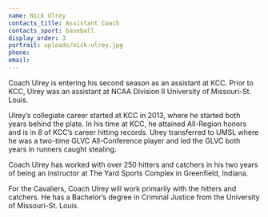 ```yaml
---
name: Nick Ulrey
contacts_title: Assistant Coach
contacts_sport: baseball
display_order: 3
portrait: uploads/nick-ulrey.jpg
phone:
email:
---
```


Coach Ulrey is entering his second season as an assistant at KCC. Prior to KCC, Ulrey was an assistant at NCAA Division II University of Missouri-St. Louis.

Ulrey’s collegiate career started at KCC in 2013, where he started both years behind the plate. In his time at KCC, he attained All-Region honors and is in 8 of KCC’s career hitting records. Ulrey transferred to UMSL where he was a two-time GLVC All-Conference player and led the GLVC both years in runners caught stealing.

Coach Ulrey has worked with over 250 hitters and catchers in his two years of being an instructor at The Yard Sports Complex in Greenfield, Indiana.

For the Cavaliers, Coach Ulrey will work primarily with the hitters and catchers. He has a Bachelor’s degree in Criminal Justice from the University of Missouri-St. Louis.